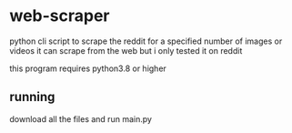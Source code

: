 # web-scraper
python cli script to scrape the reddit for a specified number of images or videos
it can scrape from the web but i only tested it on reddit

this program requires python3.8 or higher

## running
download all the files and run main.py